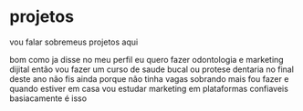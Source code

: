 # projetos
vou falar sobremeus projetos aqui

bom como ja disse no meu perfil eu quero fazer odontologia e marketing dijital
então vou fazer um curso de saude bucal ou protese dentaria no final deste ano não fis ainda porque
não tinha vagas sobrando mais fou fazer e quando estiver em casa vou estudar marketing em plataformas confiaveis
basiacamente é isso
